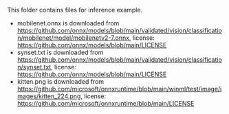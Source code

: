 This folder contains files for inference example.

- mobilenet.onnx is downloaded from https://github.com/onnx/models/blob/main/validated/vision/classification/mobilenet/model/mobilenetv2-7.onnx, license: https://github.com/onnx/models/blob/main/LICENSE
- synset.txt is downloaded from https://github.com/onnx/models/blob/main/validated/vision/classification/synset.txt, license: https://github.com/onnx/models/blob/main/LICENSE
- kitten.png is downloaded from https://github.com/microsoft/onnxruntime/blob/main/winml/test/image/images/kitten_224.png, license: https://github.com/microsoft/onnxruntime/blob/main/LICENSE